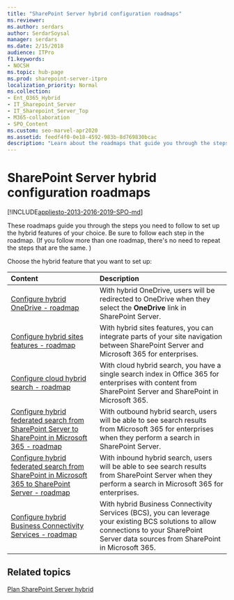 ```yaml
---
title: "SharePoint Server hybrid configuration roadmaps"
ms.reviewer: 
ms.author: serdars
author: SerdarSoysal
manager: serdars
ms.date: 2/15/2018
audience: ITPro
f1.keywords:
- NOCSH
ms.topic: hub-page
ms.prod: sharepoint-server-itpro
localization_priority: Normal
ms.collection:
- Ent_O365_Hybrid
- IT_Sharepoint_Server
- IT_Sharepoint_Server_Top
- M365-collaboration
- SPO_Content
ms.custom: seo-marvel-apr2020
ms.assetid: feedf4f0-0e18-4592-983b-8d769830bcac
description: "Learn about the roadmaps that guide you through the steps you need to follow to set up your chosen SharePoint Server hybrid solution."
---
```


# SharePoint Server hybrid configuration roadmaps

[!INCLUDE[appliesto-2013-2016-2019-SPO-md](../includes/appliesto-2013-2016-2019-SPO-md.md)] 
  
These roadmaps guide you through the steps you need to follow to set up the hybrid features of your choice. Be sure to follow each step in the roadmap. (If you follow more than one roadmap, there's no need to repeat the steps that are the same. )
  
Choose the hybrid feature that you want to set up:
  
|**Content**|**Description**|
|:-----|:-----|
|[Configure hybrid OneDrive - roadmap](configure-hybrid-onedrive-for-businessroadmap.md) <br/> |With hybrid OneDrive, users will be redirected to OneDrive when they select the **OneDrive** link in SharePoint Server.  <br/> |
|[Configure hybrid sites features - roadmap](configure-hybrid-sites-featuresroadmap.md) <br/> |With hybrid sites features, you can integrate parts of your site navigation between SharePoint Server and Microsoft 365 for enterprises.  <br/> |
|[Configure cloud hybrid search - roadmap](configure-cloud-hybrid-searchroadmap.md) <br/> |With cloud hybrid search, you have a single search index in Office 365 for enterprises with content from SharePoint Server and SharePoint in Microsoft 365.  <br/> |
|[Configure hybrid federated search from SharePoint Server to SharePoint in Microsoft 365 - roadmap](configure-hybrid-federated-search-sharepoint-serverroadmap.md) <br/> |With outbound hybrid search, users will be able to see search results from Microsoft 365 for enterprises when they perform a search in SharePoint Server.  <br/> |
|[Configure hybrid federated search from SharePoint in Microsoft 365 to SharePoint Server - roadmap](configure-hybrid-federated-search-sharepoint-onlineroadmap.md) <br/> |With inbound hybrid search, users will be able to see search results from SharePoint Server when they perform a search in Microsoft 365 for enterprises.  <br/> |
|[Configure hybrid Business Connectivity Services - roadmap](configure-hybrid-business-connectivity-servicesroadmap.md) <br/> |With hybrid Business Connectivity Services (BCS), you can leverage your existing BCS solutions to allow connections to your SharePoint Server data sources from SharePoint in Microsoft 365.  <br/> |
   
## Related topics

[Plan SharePoint Server hybrid](plan-sharepoint-server-hybrid.md)

